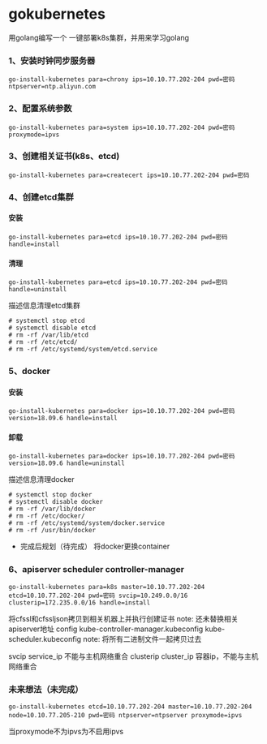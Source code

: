 # gokubernetes
用golang编写一个 一键部署k8s集群，并用来学习golang

### 1、安装时钟同步服务器
    go-install-kubernetes para=chrony ips=10.10.77.202-204 pwd=密码 ntpserver=ntp.aliyun.com

### 2、配置系统参数
    go-install-kubernetes para=system ips=10.10.77.202-204 pwd=密码 proxymode=ipvs

### 3、创建相关证书(k8s、etcd)
    go-install-kubernetes para=createcert ips=10.10.77.202-204 pwd=密码

### 4、创建etcd集群
#### 安装
    go-install-kubernetes para=etcd ips=10.10.77.202-204 pwd=密码 handle=install

#### 清理
    go-install-kubernetes para=etcd ips=10.10.77.202-204 pwd=密码 handle=uninstall

描述信息清理etcd集群

    # systemctl stop etcd 
    # systemctl disable etcd
    # rm -rf /var/lib/etcd
    # rm -rf /etc/etcd/
    # rm -rf /etc/systemd/system/etcd.service

### 5、docker
#### 安装
    go-install-kubernetes para=docker ips=10.10.77.202-204 pwd=密码 version=18.09.6 handle=install

#### 卸载
    go-install-kubernetes para=docker ips=10.10.77.202-204 pwd=密码 version=18.09.6 handle=uninstall

描述信息清理docker

    # systemctl stop docker 
    # systemctl disable docker
    # rm -rf /var/lib/docker
    # rm -rf /etc/docker/
    # rm -rf /etc/systemd/system/docker.service
    # rm -rf /usr/bin/docker

- 完成后规划（待完成）
将docker更换container

### 6、apiserver scheduler controller-manager
    go-install-kubernetes para=k8s master=10.10.77.202-204  etcd=10.10.77.202-204 pwd=密码 svcip=10.249.0.0/16 clusterip=172.235.0.0/16 handle=install 

将cfssl和cfssljson拷贝到相关机器上并执行创建证书
note: 还未替换相关apiserver地址  config kube-controller-manager.kubeconfig kube-scheduler.kubeconfig
note: 将所有二进制文件一起拷贝过去

svcip service_ip 不能与主机网络重合
clusterip  cluster_ip  容器ip，不能与主机网络重合

### 未来想法（未完成）
    go-install-kubernetes etcd=10.10.77.202-204 master=10.10.77.202-204 node=10.10.77.205-210 pwd=密码 ntpserver=ntpserver proxymode=ipvs
当proxymode不为ipvs为不启用ipvs